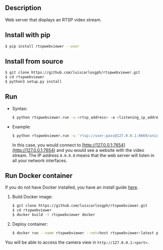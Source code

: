 Description
-----------

Web server that displays an RTSP video stream.

Install with pip
----------------

```bash
$ pip install rtspwebviewer --user
```

Install from source
-------------------

```bash
$ git clone https://github.com/luiscarlosgph/rtspwebviewer.git
$ cd rtspwebviewer
$ python3 setup.py install
```

Run 
---

* Syntax:
  ```bash
  $ python rtspwebviewer.run -u <rtsp_address> -a <listening_ip_address> -p <port> -t <web_title>
  ```

* Example:
  ```bash
  $ python rtspwebviewer.run -u 'rtsp://user:pass@127.0.0.1:8669/unicast' -a 0.0.0.0 -p 7654 -t 'RTSP Web Viewer'
  ```
  In this case, you would connect to [http://127.0.0.1:7654](http://127.0.0.1:7654) and you would see a website with the video stream. The IP address `0.0.0.0` means that the web server will listen in all your network interfaces.
  
 
Run Docker container
---------------------
If you do not have Docker installed, you have an install guide [here](https://github.com/luiscarlosgph/how-to/tree/main/docker).

1. Build Docker image:
   ```bash
   $ git clone https://github.com/luiscarlosgph/rtspwebviewer.git
   $ cd rtspwebviewer
   $ docker build -t rtspwebviewer docker
   ```

2. Deploy container:
   ```bash
   $ docker run --name rtspwebviewer --net=host rtspwebviewer:latest python -m rtspwebviewer.run -u <rtsp_address> -a <listening_ip_address> -p <port> -t <web_title>
   ```
You will be able to access the camera view in `http://127.0.0.1:<port>`.

